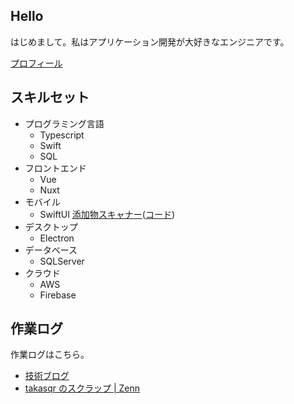 ## Hello

はじめまして。私はアプリケーション開発が大好きなエンジニアです。

[プロフィール](https://takasqr.dev)

## スキルセット
- プログラミング言語
    * Typescript
    * Swift
    * SQL
- フロントエンド
    * Vue
    * Nuxt
- モバイル
    * SwiftUI [添加物スキャナー](https://foodadditive.app)([コード](https://github.com/takasqr/FoodAdditiveScanner-iOS))
- デスクトップ
    * Electron
- データベース
    * SQLServer
- クラウド
    * AWS
    * Firebase

## 作業ログ

作業ログはこちら。

- [技術ブログ](https://blog.takasqr.dev)
- [takasqr のスクラップ | Zenn](https://zenn.dev/takasqr?tab=scraps)

